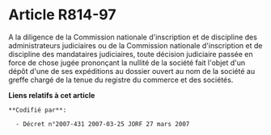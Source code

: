 # Article R814-97

A la diligence de la Commission nationale d'inscription et de discipline des administrateurs judiciaires ou de la Commission
nationale d'inscription et de discipline des mandataires judiciaires, toute décision judiciaire passée en force de chose
jugée prononçant la nullité de la société fait l'objet d'un dépôt d'une de ses expéditions au dossier ouvert au nom de la
société au greffe chargé de la tenue du registre du commerce et des sociétés.

**Liens relatifs à cet article**

	**Codifié par**:

	  - Décret n°2007-431 2007-03-25 JORF 27 mars 2007
